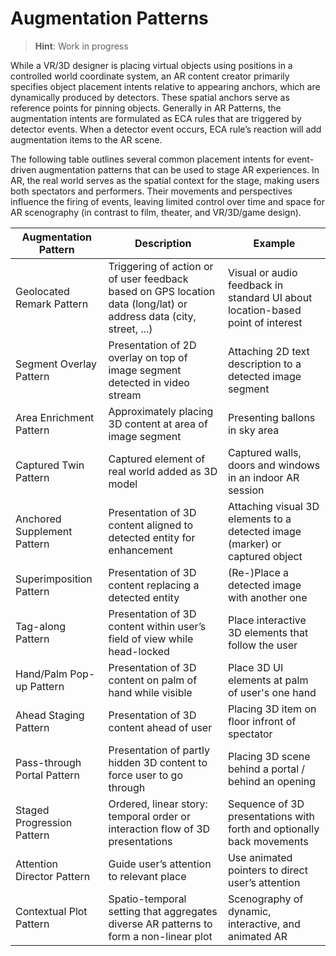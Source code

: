 # Augmentation Patterns

> **Hint**: Work in progress

While a VR/3D designer is placing virtual objects using positions in a controlled world coordinate system, 
an AR content creator primarily specifies object placement intents relative to appearing anchors, 
which are dynamically produced by detectors. These spatial anchors serve as reference points for pinning objects. 
Generally in AR Patterns, the augmentation intents are formulated as ECA rules that are triggered by detector events. 
When a detector event occurs, ECA rule’s reaction will add augmentation items to the AR scene.

The following table outlines several common placement intents for event-driven augmentation patterns 
that can be used to stage AR experiences. In AR, the real world serves as the spatial context for the stage, 
making users both spectators and performers. Their movements and perspectives influence the firing of events, 
leaving limited control over time and space for AR scenography (in contrast to film, theater, and VR/3D/game design).

| Augmentation Pattern	| Description	| Example |
|---|---|---|
| Geolocated Remark Pattern	| Triggering of action or of user feedback based on GPS location data (long/lat) or address data (city, street, ...)	| Visual or audio feedback in standard UI about location-based point of interest | 
| Segment Overlay Pattern	| Presentation of 2D overlay on top of image segment detected in video stream	| Attaching 2D text description to a detected image segment | 
| Area Enrichment Pattern	| Approximately placing 3D content at area of image segment| Presenting ballons in sky area | 
| Captured Twin Pattern	| Captured element of real world added as 3D model	| Captured walls, doors and windows in an indoor AR session | 
| Anchored Supplement Pattern	| Presentation of 3D content aligned to detected entity for enhancement	| Attaching visual 3D elements to a detected image (marker) or captured object | 
| Superimposition Pattern	| Presentation of 3D content replacing a detected entity	| (Re-)Place a detected image with another one | 
| Tag-along Pattern	| Presentation of 3D content within user’s field of view while head-locked	| Place interactive 3D elements that follow the user | 
| Hand/Palm Pop-up Pattern	| Presentation of 3D content on palm of hand while visible	| Place 3D UI elements at palm of user's one hand | 
| Ahead Staging Pattern	| Presentation of 3D content ahead of user	| Placing 3D item on floor infront of spectator | 
| Pass-through Portal Pattern	| Presentation of partly hidden 3D content to force user to go through	| Placing 3D scene behind a portal / behind an opening | 
| Staged Progression Pattern | Ordered, linear story: temporal order or interaction flow of 3D presentations	| Sequence of 3D presentations with forth and optionally back movements | 
| Attention Director Pattern | Guide user’s attention to relevant place | Use animated pointers to direct user’s attention |
| Contextual Plot Pattern | Spatio-temporal setting that aggregates diverse AR patterns to form a non-linear plot | Scenography of dynamic, interactive, and animated AR | 



